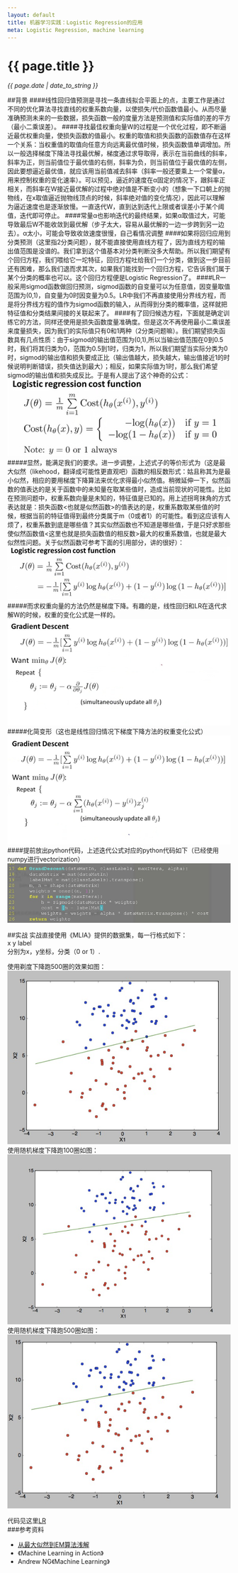 ```yaml
---
layout: default
title: 机器学习实践：Logistic Regression的应用
meta: Logistic Regression, machine learning
---
```

# {{ page.title }}
*{{ page.date | date_to_string }}*   

##背景
####线性回归值预测是寻找一条直线拟合平面上的点，主要工作是通过不同的优化算法寻找直线的权重系数向量，以使损失/代价函数值最小。从而尽量准确预测未来的一些数据，损失函数一般的度量方法是预测值和实际值的差的平方（最小二乘误差）。
####寻找最佳权重向量W的过程是一个优化过程，即不断逼近最优权重向量，使损失函数的值最小。权重的取值和损失函数的函数值存在这样一个关系：当权重值的取值向任意方向远离最优值时候，损失函数值单调增加。所以一般选择梯度下降法寻找最优解，梯度通过求导取得，表示在当前曲线的斜率，斜率为正，则当前值位于最优值的右侧，斜率为负，则当前值位于最优值的左侧，因此要想逼近最优值，就应该用当前值减去斜率（斜率一般还要乘上一个常量α，用来控制权重的变化速率）。可以预见，逼近的速度在α固定的情况下，跟斜率正相关，而斜率在W接近最优解的过程中绝对值是不断变小的（想象一下口朝上的抛物线，在x取值逼近抛物线顶点的时候，斜率绝对值的变化情况），因此可以理解为逼近速度也是逐渐放慢。一直迭代W，直到达到迭代上限或者误差小于某个阈值，迭代即可停止。
####常量α也影响迭代的最终结果，如果α取值过大，可能导致最后W不能收敛到最优解（步子太大，容易从最优解的一边一步跨到另一边去）。α太小，可能会导致收敛速度很慢，自己看情况调整
####如果将回归应用到分类预测（这里指2分类问题），就不能直接使用直线方程了，因为直线方程的输出值范围是没谱的。我们拿到这个值基本对分类判断没多大帮助。所以我们期望有个回归方程，我们喂给它一坨特征，回归方程吐给我们一个分类，做到这一步目前还有困难，那么我们退而求其次，如果我们能找到一个回归方程，它告诉我们属于某个分类的概率也可以。这个回归方程便是Logistic Regression了。
####LR一般采用sigmod函数做回归预测，sigmod函数的自变量可以为任意值，因变量取值范围为(0,1)，自变量为0时因变量为0.5。LR中我们不再直接使用分界线方程，而是将分界线方程的值作为sigmod函数的输入，从而得到分类的概率值，这样就把特征值和分类结果间接的关联起来了。
####有了回归候选方程，下面就是确定训练它的方法，同样还使用是损失函数度量准确度。但是这次不再使用最小二乘误差来度量损失，因为我们的实际值只有0和1两种（2分类问题嘛）。我们期望损失函数具有几点性质：由于sigmod的输出值范围为(0,1),所以当输出值范围在0到0.5时，我们将其归类为0，范围为0.5到1时，归类为1，所以我们期望当实际分类为0时，sigmod的输出值和损失要成正比（输出值越大，损失越大，输出值接近1的时候说明判断错误，损失值达到最大）；相反，如果实际值为1时，那么我们希望sigmod的输出值和损失成反比。于是有人提出了这个神奇的公式：   
![st](/demo/LR1.png)   
#####显然，能满足我们的要求。进一步调整，上述式子的等价形式为（这是最大似然（likehood，翻译成可能性更直观吧）函数的相反数形式：姑且称其为是最小似然，相应的要用梯度下降算法来优化求得最小似然值。稍微延伸一下，似然函数的值表达的是关于函数中的未知量在取某些值时，造成当前现状的可能性。比如在预测问题中，权重系数向量是未知的，特征值是已知的。用上述拐弯抹角的方式表达就是：损失函数<也就是似然函数>的值表达的是，权重系数取某些值的时候，根据当前的特征值得到最终分类属于m（0或者1）的可能性。看到这应该有人烦了，权重系数到底是哪些值？其实似然函数也不知道是哪些值，于是只好求那些使似然函数值<这里也就是损失函数值的相反数>最大的权重系数值，也就是最大似然性问题。关于似然函数可参考下面的引用部分，讲的很好）：   
![st](/demo/LR2.png)   
#####而求权重向量的方法仍然是梯度下降。有趣的是，线性回归和LR在迭代求解W的时候，权重的变化公式是一样的。   
![st](/demo/LR3.png)      
#####化简变形（这也是线性回归情况下梯度下降方法的权重变化公式）
![st](/demo/LR4.png)
####提前放出python代码，上述迭代公式对应的python代码如下（已经使用numpy进行vectorization）
![st](/demo/LR5.png)   

##实战
实战直接使用《MLIA》提供的数据集，每一行格式如下：   
x y label   
分别为x，y坐标，分类（0 or 1）.
 
使用剃度下降跑500圈的效果如图：   
![st](/demo/LR6_500.png)   
使用随机梯度下降跑100圈如图：   
![st](/demo/LR7_100.png)   
使用随机梯度下降跑500圈如图：   
![st](/demo/LR7_500.png)   

代码见这里[LR](https://github.com/zuojie/MachineLearningCases/tree/master/LR)    
###参考资料
* [从最大似然到EM算法浅解](http://blog.csdn.net/zouxy09/article/details/8537620)
* 《Machine Learning in Action》
* Andrew NG《Machine Learning》
